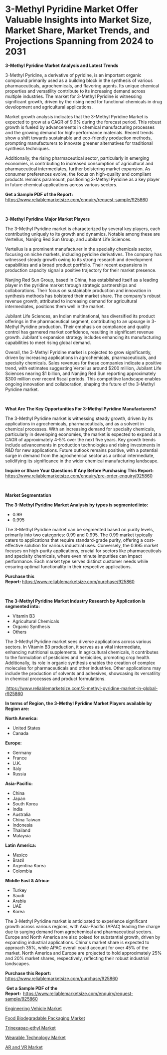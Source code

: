 <p><h1>3-Methyl Pyridine Market Offer Valuable Insights into Market Size, Market Share, Market Trends, and Projections Spanning from 2024 to 2031</h1></p><p><strong>3-Methyl Pyridine Market Analysis and Latest Trends</strong></p>
<p><p>3-Methyl Pyridine, a derivative of pyridine, is an important organic compound primarily used as a building block in the synthesis of various pharmaceuticals, agrochemicals, and flavoring agents. Its unique chemical properties and versatility contribute to its increasing demand across multiple industries. The market for 3-Methyl Pyridine is witnessing significant growth, driven by the rising need for functional chemicals in drug development and agricultural applications.</p><p>Market growth analysis indicates that the 3-Methyl Pyridine Market is expected to grow at a CAGR of 9.9% during the forecast period. This robust growth is fueled by advancements in chemical manufacturing processes and the growing demand for high-performance materials. Recent trends show a shift towards sustainable and eco-friendly production methods, prompting manufacturers to innovate greener alternatives for traditional synthesis techniques.</p><p>Additionally, the rising pharmaceutical sector, particularly in emerging economies, is contributing to increased consumption of agricultural and pharmaceutical intermediates, further bolstering market expansion. As consumer preferences evolve, the focus on high-quality and compliant products remains paramount, positioning 3-Methyl Pyridine as a key player in future chemical applications across various sectors.</p></p>
<p><strong>Get a Sample PDF of the Report:&nbsp;</strong> <a href="https://www.reliablemarketsize.com/enquiry/request-sample/925860?utm_campaign=1131&utm_medium=2&utm_source=Github&utm_content=ia&utm_term=12122024&utm_id=3-methyl-pyridine">https://www.reliablemarketsize.com/enquiry/request-sample/925860</a></p>
<p>&nbsp;</p>
<p><strong>3-Methyl Pyridine Major Market Players</strong></p>
<p><p>The 3-Methyl Pyridine market is characterized by several key players, each contributing uniquely to its growth and dynamics. Notable among these are Vertellus, Nanjing Red Sun Group, and Jubilant Life Sciences.</p><p>Vertellus is a prominent manufacturer in the specialty chemicals sector, focusing on niche markets, including pyridine derivatives. The company has witnessed steady growth owing to its strong research and development capabilities and a broad product portfolio. Their recent expansions in production capacity signal a positive trajectory for their market presence.</p><p>Nanjing Red Sun Group, based in China, has established itself as a leading player in the pyridine market through strategic partnerships and collaborations. Their focus on sustainable production and innovation in synthesis methods has bolstered their market share. The company's robust revenue growth, attributed to increasing demand for agricultural intermediates, positions them well in the market.</p><p>Jubilant Life Sciences, an Indian multinational, has diversified its product offerings in the pharmaceutical segment, contributing to an upsurge in 3-Methyl Pyridine production. Their emphasis on compliance and quality control has garnered market confidence, resulting in significant revenue growth. Jubilant's expansion strategy includes enhancing its manufacturing capabilities to meet rising global demand.</p><p>Overall, the 3-Methyl Pyridine market is projected to grow significantly, driven by increasing applications in agrochemicals, pharmaceuticals, and specialty chemicals. Sales revenues for these companies indicate a positive trend, with estimates suggesting Vertellus around $200 million, Jubilant Life Sciences nearing $1 billion, and Nanjing Red Sun reporting approximately $300 million over recent fiscal periods. This competitive landscape enables ongoing innovation and collaboration, shaping the future of the 3-Methyl Pyridine market.</p></p>
<p>&nbsp;</p>
<p><strong>What Are The Key Opportunities For 3-Methyl Pyridine Manufacturers?</strong></p>
<p><p>The 3-Methyl Pyridine market is witnessing steady growth, driven by its applications in agrochemicals, pharmaceuticals, and as a solvent in chemical processes. With an increasing demand for specialty chemicals, particularly in developing economies, the market is expected to expand at a CAGR of approximately 4-5% over the next five years. Key growth trends include advancements in production technologies and rising investments in R&D for new applications. Future outlook remains positive, with a potential surge in demand from the agrochemical sector as a critical intermediate, solidifying its significance in the wider chemical manufacturing landscape.</p></p>
<p><strong>Inquire or Share Your Questions If Any Before Purchasing This Report:</strong> <a href="https://www.reliablemarketsize.com/enquiry/pre-order-enquiry/925860?utm_campaign=1131&utm_medium=2&utm_source=Github&utm_content=ia&utm_term=12122024&utm_id=3-methyl-pyridine">https://www.reliablemarketsize.com/enquiry/pre-order-enquiry/925860</a></p>
<p>&nbsp;</p>
<p><strong>Market Segmentation</strong></p>
<p><strong>The 3-Methyl Pyridine Market Analysis by types is segmented into:</strong></p>
<p><ul><li>0.99</li><li>0.995</li></ul></p>
<p><p>The 3-Methyl Pyridine market can be segmented based on purity levels, primarily into two categories: 0.99 and 0.995. The 0.99 market typically caters to applications that require standard-grade purity, offering a cost-effective solution for various industrial uses. Conversely, the 0.995 market focuses on high-purity applications, crucial for sectors like pharmaceuticals and specialty chemicals, where even minute impurities can impact performance. Each market type serves distinct customer needs while ensuring optimal functionality in their respective applications.</p></p>
<p><strong>Purchase this Report:&nbsp;</strong><a href="https://www.reliablemarketsize.com/purchase/925860?utm_campaign=1131&utm_medium=2&utm_source=Github&utm_content=ia&utm_term=12122024&utm_id=3-methyl-pyridine">https://www.reliablemarketsize.com/purchase/925860</a></p>
<p>&nbsp;</p>
<p><strong>The 3-Methyl Pyridine Market Industry Research by Application is segmented into:</strong></p>
<p><ul><li>Vitamin B3</li><li>Agricultural Chemicals</li><li>Organic Synthesis</li><li>Others</li></ul></p>
<p><p>The 3-Methyl Pyridine market sees diverse applications across various sectors. In Vitamin B3 production, it serves as a vital intermediate, enhancing nutritional supplements. In agricultural chemicals, it contributes to the formulation of pesticides and herbicides, promoting crop health. Additionally, its role in organic synthesis enables the creation of complex molecules for pharmaceuticals and other industries. Other applications may include the production of solvents and adhesives, showcasing its versatility in chemical processes and product formulations.</p></p>
<p><a href="https://www.reliablemarketsize.com/3-methyl-pyridine-market-in-global-r925860?utm_campaign=1131&utm_medium=2&utm_source=Github&utm_content=ia&utm_term=12122024&utm_id=3-methyl-pyridine">&nbsp;https://www.reliablemarketsize.com/3-methyl-pyridine-market-in-global-r925860</a></p>
<p><strong>In terms of Region, the 3-Methyl Pyridine Market Players available by Region are:</strong></p>
<p>
    <p> <strong> North America: </strong>
        <ul>
            <li>United States</li>
            <li>Canada</li>
        </ul>
        </p> 
    <p> <strong> Europe: </strong>
        <ul>
            <li>Germany</li>
            <li>France</li>
            <li>U.K.</li>
            <li>Italy</li>
            <li>Russia</li>
        </ul>
        </p> 
    <p> <strong> Asia-Pacific: </strong>
        <ul>
            <li>China</li>
            <li>Japan</li>
            <li>South Korea</li>
            <li>India</li>
            <li>Australia</li>
            <li>China Taiwan</li>
            <li>Indonesia</li>
            <li>Thailand</li>
            <li>Malaysia</li>
        </ul>
        </p> 
    <p> <strong> Latin America: </strong>
        <ul>
            <li>Mexico</li>
            <li>Brazil</li>
            <li>Argentina Korea</li>
            <li>Colombia</li>
        </ul>
        </p> 
    <p> <strong> Middle East & Africa: </strong>
        <ul>
            <li>Turkey</li>
            <li>Saudi</li>
            <li>Arabia</li>
            <li>UAE</li>
            <li>Korea</li>
        </ul>
    </p>
    </p>
<p><p>The 3-Methyl Pyridine market is anticipated to experience significant growth across various regions, with Asia-Pacific (APAC) leading the charge due to surging demand from agrochemical and pharmaceutical sectors. Europe and North America are also poised for substantial growth, driven by expanding industrial applications. China's market share is expected to approach 35%, while APAC overall could account for over 45% of the market. North America and Europe are projected to hold approximately 25% and 20% market shares, respectively, reflecting their robust industrial landscapes.</p></p>
<p><strong>Purchase this Report: </strong><a href="https://www.reliablemarketsize.com/purchase/925860?utm_campaign=1131&utm_medium=2&utm_source=Github&utm_content=ia&utm_term=12122024&utm_id=3-methyl-pyridine">https://www.reliablemarketsize.com/purchase/925860</a></p>
<p>&nbsp;<strong>Get a Sample PDF of the Report:&nbsp;&nbsp;</strong><a href="https://www.reliablemarketsize.com/enquiry/request-sample/925860?utm_campaign=1131&utm_medium=2&utm_source=Github&utm_content=ia&utm_term=12122024&utm_id=3-methyl-pyridine">https://www.reliablemarketsize.com/enquiry/request-sample/925860</a></p>
<p><strong></strong></p>
<p><p><a href="https://www.linkedin.com/pulse/analyzing-hashub-gbd8f?utm_campaign=1131&utm_medium=2&utm_source=Github&utm_content=ia&utm_term=12122024&utm_id=3-methyl-pyridine">Engineering Vehicle Market</a></p><p><a href="https://www.linkedin.com/pulse/p-factrackr-ho6he?utm_campaign=1131&utm_medium=2&utm_source=Github&utm_content=ia&utm_term=12122024&utm_id=3-methyl-pyridine">Food Biodegradable Packaging Market</a></p><p><a href="https://github.com/CliffMedina6/Market-Research-Report-List-7/blob/main/trinexapac-ethyl-market.md?utm_campaign=1131&utm_medium=2&utm_source=Github&utm_content=ia&utm_term=12122024&utm_id=3-methyl-pyridine">Trinexapac-ethyl Market</a></p><p><a href="https://www.linkedin.com/pulse/wearable-technology-market-analysis-report-driving-forces-key-cxore?utm_campaign=1131&utm_medium=2&utm_source=Github&utm_content=ia&utm_term=12122024&utm_id=3-methyl-pyridine">Wearable Technology Market</a></p><p><a href="https://www.linkedin.com/pulse/ar-vr-market-analysis-offering-insights-markets-financial-ugipe?utm_campaign=1131&utm_medium=2&utm_source=Github&utm_content=ia&utm_term=12122024&utm_id=3-methyl-pyridine">AR and VR Market</a></p></p>